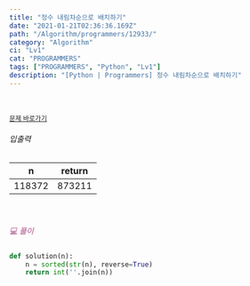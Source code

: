 ```yaml
---
title: "정수 내림차순으로 배치하기"
date: "2021-01-21T02:36:36.169Z"
path: "/Algorithm/programmers/12933/"
category: "Algorithm"
ci: "Lv1"
cat: "PROGRAMMERS"
tags: ["PROGRAMMERS", "Python", "Lv1"]
description: "[Python | Programmers] 정수 내림차순으로 배치하기"
---
```


<br />

<a href="https://programmers.co.kr/learn/courses/30/lessons/12933"><small>문제 바로가기</small></a>

###### 입출력

| n      | return |
| ------ | :----: |
| 118372 | 873211 |

<br />

##### <h5 style="color:#C587AE;">💻 풀이</h5>

```python
def solution(n):
    n = sorted(str(n), reverse=True)
    return int(''.join(n))
```



<br />

